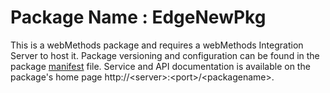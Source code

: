 # Package Name : EdgeNewPkg
This is a webMethods package and requires a webMethods Integration Server to host it. Package versioning and configuration can be found in the package [manifest](./EdgeNewPkg/manifest.v3) file. Service and API documentation is available on the package's home page http://&lt;server&gt;:&lt;port&gt;/&lt;packagename>.